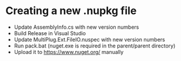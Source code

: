 # Creating a new .nupkg file

* Update AssemblyInfo.cs with new version numbers
* Build Release in Visual Studio
* Update MultiPlug.Ext.FileIO.nuspec with new version numbers
* Run pack.bat (nuget.exe is required in the parent/parent directory)
* Upload it to https://www.nuget.org/ manually